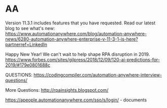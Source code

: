 # AA
Version 11.3.1 includes features that you have requested. Read our latest blog to see what's new:
https://www.automationanywhere.com/blog/automation-anywhere-news/6280-automation-anywhere-enterprise-v-11-3-1-is-here?partnerref=LinkedIn

Happy New Year! We can't wait to help shape RPA disruption in 2019. 
https://www.forbes.com/sites/gilpress/2018/12/09/120-ai-predictions-for-2019/#179e0801688c

QUESTIONS:
https://codingcompiler.com/automation-anywhere-interview-questions/

More Questions:
http://rpainsights.blogspot.com/


https://apeople.automationanywhere.com/sso/s/login/ - documents
